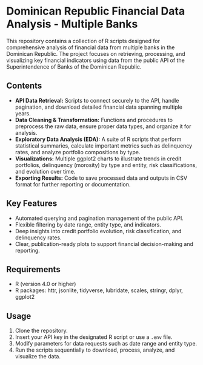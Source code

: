 # Dominican Republic Financial Data Analysis - Multiple Banks

This repository contains a collection of R scripts designed for comprehensive analysis of financial data from multiple banks in the Dominican Republic. The project focuses on retrieving, processing, and visualizing key financial indicators using data from the public API of the Superintendence of Banks of the Dominican Republic.

## Contents

- **API Data Retrieval:** Scripts to connect securely to the API, handle pagination, and download detailed financial data spanning multiple years.
- **Data Cleaning & Transformation:** Functions and procedures to preprocess the raw data, ensure proper data types, and organize it for analysis.
- **Exploratory Data Analysis (EDA):** A suite of R scripts that perform statistical summaries, calculate important metrics such as delinquency rates, and analyze portfolio compositions by type.
- **Visualizations:** Multiple ggplot2 charts to illustrate trends in credit portfolios, delinquency (morosity) by type and entity, risk classifications, and evolution over time.
- **Exporting Results:** Code to save processed data and outputs in CSV format for further reporting or documentation.

## Key Features

- Automated querying and pagination management of the public API.
- Flexible filtering by date range, entity type, and indicators.
- Deep insights into credit portfolio evolution, risk classification, and delinquency rates.
- Clear, publication-ready plots to support financial decision-making and reporting.

## Requirements

- R (version 4.0 or higher)
- R packages: httr, jsonlite, tidyverse, lubridate, scales, stringr, dplyr, ggplot2

## Usage

1. Clone the repository.
2. Insert your API key in the designated R script or use a `.env` file.
3. Modify parameters for data requests such as date range and entity type.
4. Run the scripts sequentially to download, process, analyze, and visualize the data.

